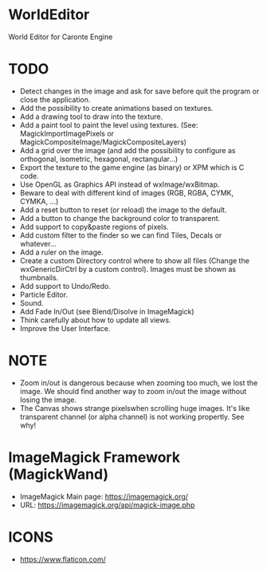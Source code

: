 # WorldEditor
World Editor for Caronte Engine

# TODO
- Detect changes in the image and ask for save before quit the program or close the application.
- Add the possibility to create animations based on textures.
- Add a drawing tool to draw into the texture.
- Add a paint tool to paint the level using textures. (See: MagickImportImagePixels or MagickCompositeImage/MagickCompositeLayers)
- Add a grid over the image (and add the possibility to configure as orthogonal, isometric, hexagonal, rectangular...)
- Export the texture to the game engine (as binary) or XPM which is C code.
- Use OpenGL as Graphics API instead of wxImage/wxBitmap.
- Beware to deal with different kind of images (RGB, RGBA, CYMK, CYMKA, ...)
- Add a reset button to reset (or reload) the image to the default.
- Add a button to change the background color to transparent.
- Add support to copy&paste regions of pixels.
- Add custom filter to the finder so we can find Tiles, Decals or whatever...
- Add a ruler on the image.
- Create a custom Directory control where to show all files (Change the wxGenericDirCtrl by a custom control). Images must be shown as thumbnails.
- Add support to Undo/Redo.
- Particle Editor.
- Sound.
- Add Fade In/Out (see Blend/Disolve in ImageMagick)
- Think carefully about how to update all views.
- Improve the User Interface.

# NOTE
- Zoom in/out is dangerous because when zooming too much, we lost the image. We should find another way to zoom in/out the image without losing the image.
- The Canvas shows strange pixelswhen scrolling huge images. It's like transparent channel (or alpha channel) is not working propertly. See why!

# ImageMagick Framework (MagickWand)
- ImageMagick Main page: https://imagemagick.org/
- URL: https://imagemagick.org/api/magick-image.php

# ICONS
- https://www.flaticon.com/
